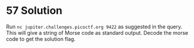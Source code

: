 # 57 Solution
Run `nc jupiter.challenges.picoctf.org 9422` as suggested in the query. This will give a string of Morse code as standard output. Decode the morse code to get the solution flag.